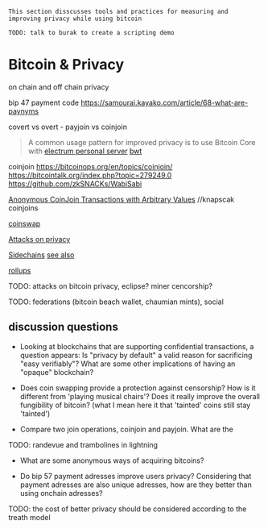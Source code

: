 ```
This section disscusses tools and practices for measuring and improving privacy while using bitcoin

TODO: talk to burak to create a scripting demo
```
# Bitcoin & Privacy

on chain and off chain privacy


bip 47 payment code https://samourai.kayako.com/article/68-what-are-paynyms



covert vs overt - payjoin vs coinjoin

>A common usage pattern for improved privacy is to use Bitcoin Core with 
[electrum personal server](https://github.com/chris-belcher/electrum-personal-server)
[bwt](https://github.com/bwt-dev/bwt)


coinjoin 
    https://bitcoinops.org/en/topics/coinjoin/
    https://bitcointalk.org/index.php?topic=279249.0
    https://github.com/zkSNACKs/WabiSabi


[Anonymous CoinJoin Transactions with Arbitrary Values](https://www.comsys.rwth-aachen.de/fileadmin/papers/2017/2017-maurer-trustcom-coinjoin.pdf) //knapscak coinjoins


[coinswap](https://bitcoinops.org/en/topics/coinswap/)

[Attacks on privacy](https://en.bitcoin.it/wiki/Privacy#Blockchain_attacks_on_privacy)

[Sidechains](https://blockstream.com/sidechains.pdf)
    [see also](https://github.com/john-light/sidechains)

[rollups](https://github.com/john-light/validity-rollups/blob/main/validity_rollups_on_bitcoin.md) 

TODO: attacks on bitcoin privacy, eclipse? miner cencorship?

TODO: federations (bitcoin beach wallet, chaumian mints), social 


## discussion questions

- Looking at blockchains that are supporting confidential transactions, a question appears: Is "privacy by default" a valid reason for sacrificing "easy verifiably"? What are some other implications of having an "opaque" blockchain?


- Does coin swapping provide a protection against censorship? How is it different from 'playing musical chairs'? Does it really improve the overall fungibility of bitcoin? (what I mean here it that 'tainted' coins still stay 'tainted')

- Compare two join operations, coinjoin and payjoin. What are the 

TODO: randevue and trambolines in lightning

- What are some anonymous ways of acquiring bitcoins?

- Do bip 57 payment adresses improve users privacy? Considering that payment adresses are also unique adresses, how are they better than using onchain adresses?


TODO: the cost of better privacy should be considered according to the treath model



<!-- ## maaay be relevant // or not really...

[softchains](https://gist.github.com/RubenSomsen/7ecf7f13dc2496aa7eed8815a02f13d1)
or here https://lists.linuxfoundation.org/pipermail/bitcoin-dev/2020-December/018331.html
[spacechains](https://medium.com/@RubenSomsen/21-million-bitcoins-to-rule-all-sidechains-the-perpetual-one-way-peg-96cb2f8ac302)
    https://www.youtube.com/watch?v=N2ow4Q34Jeg -->


